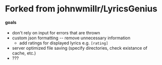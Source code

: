 # Forked from johnwmillr/LyricsGenius
#### goals 
- don't rely on input for errors that are thrown
- custom json formatting -- remove unnecessary information
  - add ratings for displayed lyrics e.g. `[rating]`
- server optimized file saving (specify directories, check existance of cache, etc.)
- ???
